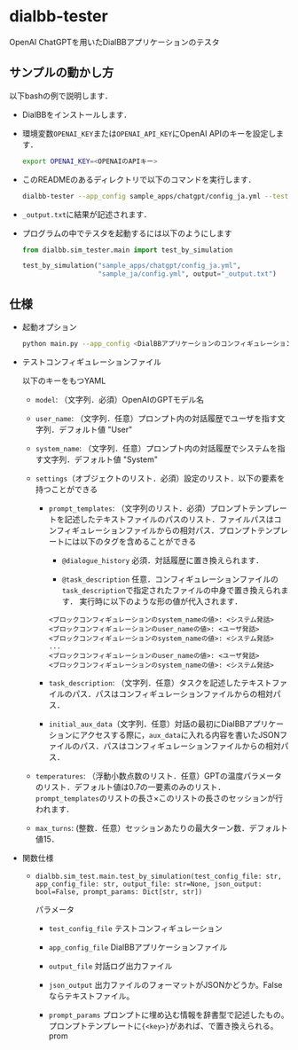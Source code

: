 # dialbb-tester

OpenAI ChatGPTを用いたDialBBアプリケーションのテスタ

## サンプルの動かし方

以下bashの例で説明します．

- DialBBをインストールします．

- 環境変数`OPENAI_KEY`または`OPENAI_API_KEY`にOpenAI APIのキーを設定します．

  ```sh
  export OPENAI_KEY=<OPENAIのAPIキー>
  ```

- このREADMEのあるディレクトリで以下のコマンドを実行します．

  ```sh
  dialbb-tester --app_config sample_apps/chatgpt/config_ja.yml --test_config sample_ja/config.yml --output _output.txt
  ```
  
- `_output.txt`に結果が記述されます．

- プログラムの中でテスタを起動するには以下のようにします

  ```python
  from dialbb.sim_tester.main import test_by_simulation
  
  test_by_simulation("sample_apps/chatgpt/config_ja.yml", 
                     "sample_ja/config.yml", output="_output.txt")
  ```


## 仕様

- 起動オプション

  ```sh
  python main.py --app_config <DialBBアプリケーションのコンフィギュレーションファイル> --test_config <テストコンフィギュレーションファイル> --output <出力ファイル>
  ```
  
- テストコンフィギュレーションファイル

  以下のキーをもつYAML
  
  - `model`: （文字列．必須）OpenAIのGPTモデル名

  - `user_name`: （文字列．任意）プロンプト内の対話履歴でユーザを指す文字列．デフォルト値 "User"

  - `system_name`: （文字列．任意）プロンプト内の対話履歴でシステムを指す文字列．デフォルト値 "System"

  - `settings`（オブジェクトのリスト．必須）設定のリスト．以下の要素を持つことができる

    - `prompt_templates`: （文字列のリスト．必須）プロンプトテンプレートを記述したテキストファイルのパスのリスト．ファイルパスはコンフィギュレーションファイルからの相対パス．プロンプトテンプレートには以下のタグを含めることができる
  
      - `@dialogue_history` 必須．対話履歴に置き換えられます．
  
      - `@task_description` 任意．コンフィギュレーションファイルの`task_description`で指定されたファイルの中身で置き換えられます．
        実行時に以下のような形の値が代入されます．
  
       ```
       <ブロックコンフィギュレーションのsystem_nameの値>: <システム発話>
       <ブロックコンフィギュレーションのuser_nameの値>: <ユーザ発話>
       <ブロックコンフィギュレーションのsystem_nameの値>: <システム発話>
       ...
       <ブロックコンフィギュレーションのuser_nameの値>: <ユーザ発話>
       <ブロックコンフィギュレーションのsystem_nameの値>: <システム発話>
       ```
  
    - `task_description`: （文字列．任意）タスクを記述したテキストファイルのパス．パスはコンフィギュレーションファイルからの相対パス．
  
    - `initial_aux_data`（文字列．任意）対話の最初にDialBBアプリケーションにアクセスする際に，`aux_data`に入れる内容を書いたJSONファイルのパス．パスはコンフィギュレーションファイルからの相対パス．
  
  - `temperatures`: （浮動小数点数のリスト．任意）GPTの温度パラメータのリスト．デフォルト値は0.7の一要素のみのリスト．`prompt_templates`のリストの長さ×このリストの長さのセッションが行われます．
  
  - `max_turns`: (整数．任意）セッションあたりの最大ターン数．デフォルト値15．

- 関数仕様

  - `dialbb.sim_test.main.test_by_simulation(test_config_file: str, app_config_file: str, output_file: str=None, json_output: bool=False, prompt_params: Dict[str, str])`
 
    パラメータ
    
    - `test_config_file` テストコンフィギュレーション

    - `app_config_file` DialBBアプリケーションファイル

    - `output_file` 対話ログ出力ファイル
  
    - `json_output` 出力ファイルのフォーマットがJSONかどうか。Falseならテキストファイル。

    - `prompt_params` プロンプトに埋め込む情報を辞書型で記述したもの。プロンプトテンプレートに`{<key>}`があれば、<value>で置き換えられる。prom